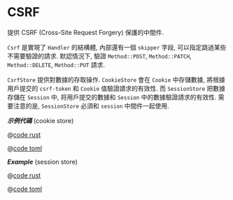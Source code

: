 # CSRF

提供 CSRF (Cross-Site Request Forgery) 保護的中間件. 

`Csrf` 是實現了 `Handler` 的結構體, 內部還有一個 `skipper` 字段, 可以指定跳過某些不需要驗證的請求. 默認情況下, 驗證 `Method::POST`, `Method::PATCH`, `Method::DELETE`, `Method::PUT` 請求.

 `CsrfStore` 提供對數據的存取操作. `CookieStore` 會在 `Cookie` 中存儲數據, 將根據用戶提交的 `csrf-token` 和 `Cookie` 值驗證請求的有效性. 而 `SessionStore` 把數據存儲在 `Session` 中, 将用戶提交的數據和 `Session` 中的數據驗證請求的有效性. 需要注意的是, `SessionStore` 必須和 `session` 中間件一起使用.

_**示例代碼**_ (cookie store)

<CodeGroup>
  <CodeGroupItem title="main.rs" active>

@[code rust](../../../../codes/csrf-cookie-store/src/main.rs)

  </CodeGroupItem>
  <CodeGroupItem title="Cargo.toml">

@[code toml](../../../../codes/csrf-cookie-store/Cargo.toml)

  </CodeGroupItem>
</CodeGroup>


_**Example**_ (session store)

<CodeGroup>
  <CodeGroupItem title="main.rs" active>

@[code rust](../../../../codes/csrf-session-store/src/main.rs)

  </CodeGroupItem>
  <CodeGroupItem title="Cargo.toml">

@[code toml](../../../../codes/csrf-session-store/Cargo.toml)

  </CodeGroupItem>
</CodeGroup>